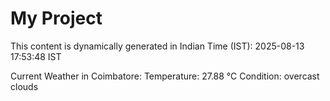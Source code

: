 # My Project

This content is dynamically generated in Indian Time (IST): 2025-08-13 17:53:48 IST


Current Weather in Coimbatore:
Temperature: 27.88 °C
Condition: overcast clouds
